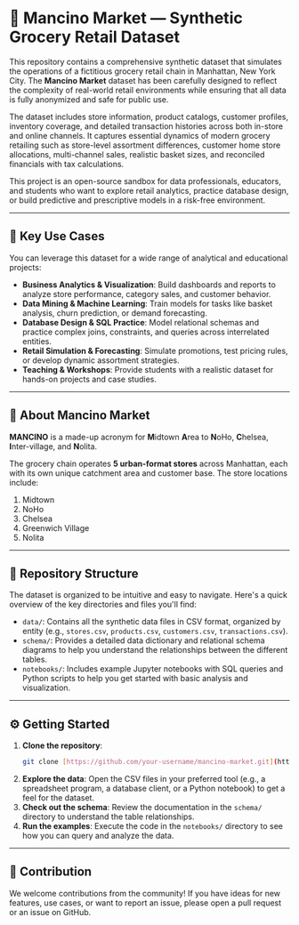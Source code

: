 # 🛒 Mancino Market — Synthetic Grocery Retail Dataset

This repository contains a comprehensive synthetic dataset that simulates the operations of a fictitious grocery retail chain in Manhattan, New York City. The **Mancino Market** dataset has been carefully designed to reflect the complexity of real-world retail environments while ensuring that all data is fully anonymized and safe for public use.

The dataset includes store information, product catalogs, customer profiles, inventory coverage, and detailed transaction histories across both in-store and online channels. It captures essential dynamics of modern grocery retailing such as store-level assortment differences, customer home store allocations, multi-channel sales, realistic basket sizes, and reconciled financials with tax calculations.

This project is an open-source sandbox for data professionals, educators, and students who want to explore retail analytics, practice database design, or build predictive and prescriptive models in a risk-free environment.

---

## 🚀 Key Use Cases

You can leverage this dataset for a wide range of analytical and educational projects:

* **Business Analytics & Visualization**: Build dashboards and reports to analyze store performance, category sales, and customer behavior.
* **Data Mining & Machine Learning**: Train models for tasks like basket analysis, churn prediction, or demand forecasting.
* **Database Design & SQL Practice**: Model relational schemas and practice complex joins, constraints, and queries across interrelated entities.
* **Retail Simulation & Forecasting**: Simulate promotions, test pricing rules, or develop dynamic assortment strategies.
* **Teaching & Workshops**: Provide students with a realistic dataset for hands-on projects and case studies.

---

## 🌆 About Mancino Market

**MANCINO** is a made-up acronym for **M**idtown **A**rea to **N**oHo, **C**helsea, **I**nter-village, and **N**olita.

The grocery chain operates **5 urban-format stores** across Manhattan, each with its own unique catchment area and customer base. The store locations include:

1.  Midtown
2.  NoHo
3.  Chelsea
4.  Greenwich Village
5.  Nolita

---

## 📂 Repository Structure

The dataset is organized to be intuitive and easy to navigate. Here's a quick overview of the key directories and files you'll find:

* `data/`: Contains all the synthetic data files in CSV format, organized by entity (e.g., `stores.csv`, `products.csv`, `customers.csv`, `transactions.csv`).
* `schema/`: Provides a detailed data dictionary and relational schema diagrams to help you understand the relationships between the different tables.
* `notebooks/`: Includes example Jupyter notebooks with SQL queries and Python scripts to help you get started with basic analysis and visualization.

---

## ⚙️ Getting Started

1.  **Clone the repository**:
    ```bash
    git clone [https://github.com/your-username/mancino-market.git](https://github.com/your-username/mancino-market.git)
    ```
2.  **Explore the data**: Open the CSV files in your preferred tool (e.g., a spreadsheet program, a database client, or a Python notebook) to get a feel for the dataset.
3.  **Check out the schema**: Review the documentation in the `schema/` directory to understand the table relationships.
4.  **Run the examples**: Execute the code in the `notebooks/` directory to see how you can query and analyze the data.

---

## 🤝 Contribution

We welcome contributions from the community! If you have ideas for new features, use cases, or want to report an issue, please open a pull request or an issue on GitHub.
